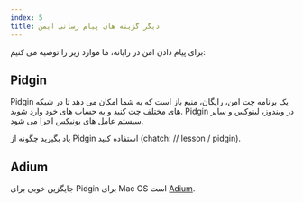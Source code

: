 ```yaml
---
index: 5
title: دیگر گزینه های پیام رسانی ایمن
---
```

برای پیام دادن امن در رایانه، ما موارد زیر را توصیه می کنیم:

## Pidgin

Pidgin یک برنامه چت امن، رایگان، منبع باز است که به شما امکان می دهد تا در شبکه های مختلف چت کنید و به حساب های خود وارد شوید. Pidgin در ویندوز، لینوکس و سایر سیستم عامل های یونیکس اجرا می شود.

یاد بگیرید چگونه از Pidgin استفاده کنید (chatch: // lesson / pidgin).

## Adium

جایگزین خوبی برای Pidgin برای Mac OS است [Adium](http://adium.im/).